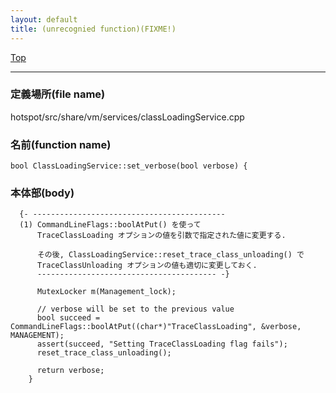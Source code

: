 ```yaml
---
layout: default
title: (unrecognied function)(FIXME!)
---
```

[Top](../index.html)

--- 
### 定義場所(file name)
hotspot/src/share/vm/services/classLoadingService.cpp

### 名前(function name)
```
bool ClassLoadingService::set_verbose(bool verbose) {
```

### 本体部(body)
```
  {- -------------------------------------------
  (1) CommandLineFlags::boolAtPut() を使って
      TraceClassLoading オプションの値を引数で指定された値に変更する.
  
      その後, ClassLoadingService::reset_trace_class_unloading() で
      TraceClassUnloading オプションの値も適切に変更しておく.
      ---------------------------------------- -}

	  MutexLocker m(Management_lock);
	
	  // verbose will be set to the previous value
	  bool succeed = CommandLineFlags::boolAtPut((char*)"TraceClassLoading", &verbose, MANAGEMENT);
	  assert(succeed, "Setting TraceClassLoading flag fails");
	  reset_trace_class_unloading();
	
	  return verbose;
	}
	
```


